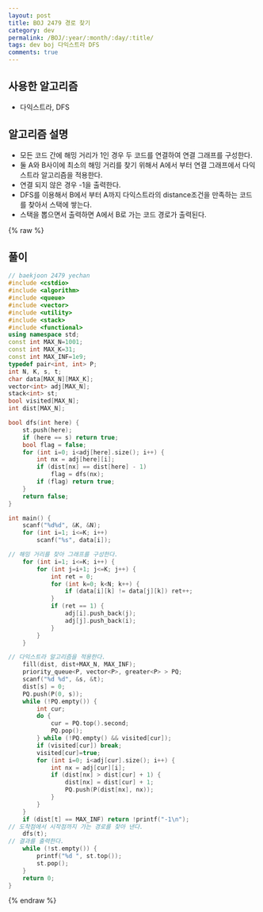 ```yaml
---
layout: post
title: BOJ 2479 경로 찾기
category: dev
permalink: /BOJ/:year/:month/:day/:title/
tags: dev boj 다익스트라 DFS
comments: true
---
```

## 사용한 알고리즘
- 다익스트라, DFS

## 알고리즘 설명
- 모든 코드 간에 해밍 거리가 1인 경우 두 코드를 연결하여 연결 그래프를 구성한다.
- 둘 A와 B사이에 최소의 해밍 거리를 찾기 위해서 A에서 부터 연결 그래프에서 다익스트라 알고리즘을 적용한다.
- 연결 되지 않은 경우 -1을 출력한다.
- DFS를 이용해서 B에서 부터 A까지 다익스트라의 distance조건을 만족하는 코드를 찾아서 스택에 쌓는다.
- 스택을 뽑으면서 출력하면 A에서 B로 가는 코드 경로가 출력된다.

{% raw %}
## 풀이
```c++
// baekjoon 2479 yechan
#include <cstdio>
#include <algorithm>
#include <queue>
#include <vector>
#include <utility>
#include <stack>
#include <functional>
using namespace std;
const int MAX_N=1001;
const int MAX_K=31;
const int MAX_INF=1e9;
typedef pair<int, int> P;
int N, K, s, t;
char data[MAX_N][MAX_K];
vector<int> adj[MAX_N];
stack<int> st;
bool visited[MAX_N];
int dist[MAX_N];

bool dfs(int here) {
	st.push(here);
	if (here == s) return true;
	bool flag = false;
	for (int i=0; i<adj[here].size(); i++) {
		int nx = adj[here][i];
		if (dist[nx] == dist[here] - 1)
			flag = dfs(nx);
		if (flag) return true;
	}
	return false;
}

int main() {
	scanf("%d%d", &K, &N);
	for (int i=1; i<=K; i++)
		scanf("%s", data[i]);

// 해밍 거리를 찾아 그래프를 구성한다.
	for (int i=1; i<=K; i++) {
		for (int j=i+1; j<=K; j++) {
			int ret = 0;
			for (int k=0; k<N; k++) {
				if (data[i][k] != data[j][k]) ret++;
			}
			if (ret == 1) {
				adj[i].push_back(j);
				adj[j].push_back(i);
			}
		}
	}

// 다익스트라 알고리즘을 적용한다.
	fill(dist, dist+MAX_N, MAX_INF);
	priority_queue<P, vector<P>, greater<P> > PQ;
	scanf("%d %d", &s, &t);
	dist[s] = 0;
	PQ.push(P(0, s));
	while (!PQ.empty()) {
		int cur;
		do {
			cur = PQ.top().second;
			PQ.pop();
		} while (!PQ.empty() && visited[cur]);
		if (visited[cur]) break;
		visited[cur]=true;
		for (int i=0; i<adj[cur].size(); i++) {
			int nx = adj[cur][i];
			if (dist[nx] > dist[cur] + 1) {
				dist[nx] = dist[cur] + 1;
				PQ.push(P(dist[nx], nx));
			}
		}
	}
	if (dist[t] == MAX_INF) return !printf("-1\n");
// 도착점에서 시작점까지 가는 경로를 찾아 낸다.
	dfs(t);
// 결과를 출력한다.
	while (!st.empty()) {
		printf("%d ", st.top());
		st.pop();
	}
	return 0;
}
```
{% endraw %}
